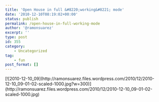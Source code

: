 ```yaml
---
title: 'Open House in full &#8220;working&#8221; mode'
date: '2010-12-10T08:19:02+00:00'
status: publish
permalink: /open-house-in-full-working-mode
author: '@ramonsuarez'
excerpt: ''
type: post
id: 355
category:
    - Uncategorized
tag:
    - fun
post_format: []
---
```

<div class="p_embed p_image_embed">[![2010-12-10_09](http://ramonsuarez.files.wordpress.com/2010/12/2010-12-10_09-01-02-scaled-1000.jpg?w=300)](http://ramonsuarez.files.wordpress.com/2010/12/2010-12-10_09-01-02-scaled-1000.jpg)</div>